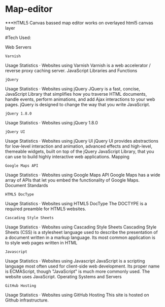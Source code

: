 Map-editor
==========

***HTML5 Canvas bassed map editor works on overlayed html5 canvas layer 

#Tech Used:

Web Servers
	
	Varnish
Usage Statistics · Websites using Varnish
Varnish is a web accelerator / reverse proxy caching server.
JavaScript Libraries and Functions
	
	jQuery
Usage Statistics · Websites using jQuery
JQuery is a fast, concise, JavaScript Library that simplifies how you traverse HTML documents, handle events, perform animations, and add Ajax interactions to your web pages. jQuery is designed to change the way that you write JavaScript.
	
	jQuery 1.8.0
Usage Statistics · Websites using jQuery 1.8.0
	
	jQuery UI
Usage Statistics · Websites using jQuery UI
jQuery UI provides abstractions for low-level interaction and animation, advanced effects and high-level, themeable widgets, built on top of the jQuery JavaScript Library, that you can use to build highly interactive web applications.
Mapping
	
	Google Maps API
Usage Statistics · Websites using Google Maps API
Google Maps has a wide array of APIs that let you embed the functionality of Google Maps.
Document Standards
	
	HTML5 DocType
Usage Statistics · Websites using HTML5 DocType
The DOCTYPE is a required preamble for HTML5 websites.
	
	Cascading Style Sheets
Usage Statistics · Websites using Cascading Style Sheets
Cascading Style Sheets (CSS) is a stylesheet language used to describe the presentation of a document written in a markup language. Its most common application is to style web pages written in HTML
	
	Javascript
Usage Statistics · Websites using Javascript
JavaScript is a scripting language most often used for client-side web development. Its proper name is ECMAScript, though "JavaScript" is much more commonly used. The website uses JavaScript.
Operating Systems and Servers
	
	GitHub Hosting
Usage Statistics · Websites using GitHub Hosting
This site is hosted on Github infrastructure.
